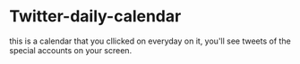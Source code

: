 # Twitter-daily-calendar
this is a calendar that you cllicked on everyday on it, you'll see tweets of the special accounts on your screen.
